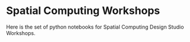# Spatial Computing Workshops

Here is the set of python notebooks for Spatial Computing Design Studio Workshops.